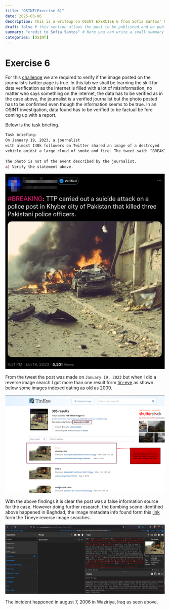 ```yaml
---
title: "OSINT(Exercise 6)"
date: 2025-03-06
description: This is a writeup on OSINT EXERCISE 6 from Sofia Santos' OSINT analysis and exercises.
draft: false # this section allows the post to be published and be public, is it is set to true the post will not be published.
summary: "credit to Sofia Santos" # Here you can write a small summary of the post if needed
categories: [OSINT]
---
```

# Exercise 6

For this [challenge](https://gralhix.com/list-of-osint-exercises/osint-exercise-006/) we are required to verify if the image posted on the journalist’s twitter page is true. In this lab we shall be learning the skill for data verification as the internet is filled with a lot of misinformation, no matter who says something on the internet, the data has to be verified as in the case above, the journalist is a verified journalist but the photo posted has to be confirmed even though the information seems to be true. In an OSINT investigation, data found has to be verified to be factual be fore coming up with a report.

Below is the task briefing.

```bash
Task briefing: 
On January 19, 2023, a journalist 
with almost 140k followers on Twitter shared an image of a destroyed 
vehicle amidst a large cloud of smoke and fire. The tweet said: “BREAKING: TTP carried out a suicide attack on a police post in Khyber city of Pakistan that killed three Pakistani police officers.“

The photo is not of the event described by the journalist.
a) Verify the statement above.
```

 

![image.png](image.png)

From the tweet the post was made on `January 19, 2023` but when I did a reverse image search I got more than one result form [tin-eye](https://www.tineye.com/search) as shown below some images indexed dating as old as 2009.

![image.png](image%201.png)

With the above findings it is clear the post was a false information source for the case. However doing further research, the bombing scene identified above happened in Baghdad, the image metadata info found form this [link](https://upload.wikimedia.org/wikipedia/commons/e/e4/WaziriyaAutobombeIrak.jpg) form the Tineye reverse image searches. 

![image.png](image%202.png)

The incident happened in august 7, 2006 in Waziriya, Iraq as seen above.